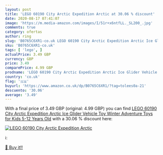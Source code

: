 ```yaml
---
layout: post
title: 'LEGO 60190 City Arctic Expedition Arctic at 30.06 % discount'
date: 2020-08-17 07:41:07
image: 'https://m.media-amazon.com/images/I/51r+x6ntfLL._SL200_.jpg'
comments: true
category: ofertas
author: ring
slug: 'B0765C6XR1-co.uk LEGO 60190 City Arctic Expedition Arctic Ice Glider...'
sku: 'B0765C6XR1-co.uk'
tags: [ 'lego', ]
actualPrice: 3.49 GBP
currency: GBP
price: 3.49
comparePrice: 4.99 GBP
prodname: 'LEGO 60190 City Arctic Expedition Arctic Ice Glider Vehicle Toy  Winter Adventure Toys for Kids 5-12 Years Old'
country: 'co.uk'
flag: '🇬🇧'
buyurl: 'https://www.amazon.co.uk/dp/B0765C6XR1/?tag=tolees0a-21'
descuento: '30.06'
average: '3.49'
---
```


With a final price of 3.49 GBP (original: 4.99 GBP) you can find [LEGO 60190 City Arctic Expedition Arctic Ice Glider Vehicle Toy  Winter Adventure Toys for Kids 5-12 Years Old](https://www.amazon.co.uk/dp/B0765C6XR1/?tag=tolees0a-21) with a  30.06 % discount here:

[![LEGO 60190 City Arctic Expedition Arctic](https://m.media-amazon.com/images/I/51r+x6ntfLL._SL200_.jpg)](https://www.amazon.co.uk/dp/B0765C6XR1/?tag=tolees0a-21)

ℹ️:


[🛒 Buy it!!](https://www.amazon.co.uk/dp/B0765C6XR1/?tag=tolees0a-21)
